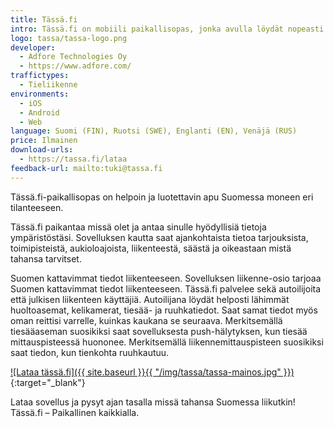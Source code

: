 ```yaml
---
title: Tässä.fi
intro: Tässä.fi on mobiili paikallisopas, jonka avulla löydät nopeasti kauppoja, palveluita, tapahtumia, nähtävyyksiä ja muita kiinnostavia kohteita läheltäsi.
logo: tassa/tassa-logo.png
developer:
  - Adfore Technologies Oy
  - https://www.adfore.com/
traffictypes:
  - Tieliikenne
environments:
  - iOS
  - Android
  - Web
language: Suomi (FIN), Ruotsi (SWE), Englanti (EN), Venäjä (RUS)
price: Ilmainen
download-urls:
  - https://tassa.fi/lataa
feedback-url: mailto:tuki@tassa.fi
---
```


Tässä.fi-paikallisopas on helpoin ja luotettavin apu Suomessa moneen eri
tilanteeseen.

Tässä.fi paikantaa missä olet ja antaa sinulle hyödyllisiä tietoja
ympäristöstäsi. Sovelluksen kautta saat ajankohtaista tietoa tarjouksista,
toimipisteistä, aukioloajoista, liikenteestä, säästä ja oikeastaan mistä tahansa
tarvitset.

Suomen kattavimmat tiedot liikenteeseen. Sovelluksen liikenne-osio tarjoaa
Suomen kattavimmat tiedot liikenteeseen. Tässä.fi palvelee sekä autoilijoita
että julkisen liikenteen käyttäjiä. Autoilijana löydät helposti lähimmät
huoltoasemat, kelikamerat, tiesää- ja ruuhkatiedot. Saat samat tiedot myös oman
reittisi varrelle, kuinkas kaukana se seuraava. Merkitsemällä tiesääaseman
suosikiksi saat sovelluksesta push-hälytyksen, kun tiesää mittauspisteessä
huononee. Merkitsemällä liikennemittauspisteen suosikiksi saat tiedon, kun
tienkohta ruuhkautuu.

[![Lataa tässä.fi]({{ site.baseurl }}{{ "/img/tassa/tassa-mainos.jpg" }})](https://tassa.fi/lataa){:target="_blank"}

Lataa sovellus ja pysyt ajan tasalla missä tahansa Suomessa liikutkin! Tässä.fi
– Paikallinen kaikkialla.

